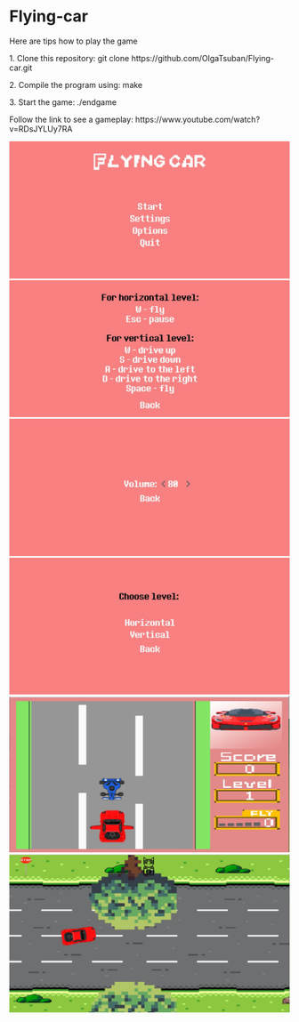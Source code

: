 # Flying-car
<p>Here are tips how to play the game</p>
<p> 1. Clone this repository: git clone https://github.com/OlgaTsuban/Flying-car.git</p>
<p> 2. Compile the program using: make</p>
<p> 3. Start the game: ./endgame</p>
<p>Follow the link to see a gameplay: https://www.youtube.com/watch?v=RDsJYLUy7RA</p>
<img src="/photo1693251852.png" alt="Alt text" title="Photo of game">
<img src="/photo1693251822.jpeg" alt="Alt text" title="Photo of game">
<img src="/photo1693251872.jpeg" alt="Alt text" title="Photo of game">
<img src="/photo1693251909.jpeg" alt="Alt text" title="Photo of game">
<img src="/photo1693252038.jpeg" alt="Alt text" title="Photo of game">
<img src="/photo1693252109.jpeg" alt="Alt text" title="Photo of game">
